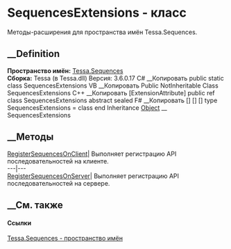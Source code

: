 # SequencesExtensions - класс
Методы-расширения для пространства имён Tessa.Sequences.
## __Definition
 **Пространство имён:** [Tessa.Sequences](N_Tessa_Sequences.htm)  
 **Сборка:** Tessa (в Tessa.dll) Версия: 3.6.0.17
C# __Копировать
     public static class SequencesExtensions
VB __Копировать
    <ExtensionAttribute>
    Public NotInheritable Class SequencesExtensions
C++ __Копировать
    [ExtensionAttribute]
    public ref class SequencesExtensions abstract sealed
F# __Копировать
     [<AbstractClassAttribute>]
    [<SealedAttribute>]
    [<ExtensionAttribute>]
    type SequencesExtensions = class end
Inheritance
    [Object](https://learn.microsoft.com/dotnet/api/system.object) __ SequencesExtensions
##  __Методы
[RegisterSequencesOnClient](M_Tessa_Sequences_SequencesExtensions_RegisterSequencesOnClient.htm)|
Выполняет регистрацию API последовательностей на клиенте.  
---|---  
[RegisterSequencesOnServer](M_Tessa_Sequences_SequencesExtensions_RegisterSequencesOnServer.htm)|
Выполняет регистрацию API последовательностей на сервере.  
## __См. также
#### Ссылки
[Tessa.Sequences - пространство имён](N_Tessa_Sequences.htm)
